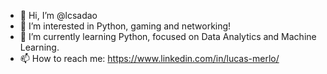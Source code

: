 - 👋 Hi, I’m @lcsadao
- 👀 I’m interested in Python, gaming and networking!
- 🌱 I’m currently learning Python, focused on Data Analytics and Machine Learning.
- 📫 How to reach me:
https://www.linkedin.com/in/lucas-merlo/


<!---
lcsadao/lcsadao is a ✨ special ✨ repository because its `README.md` (this file) appears on your GitHub profile.
You can click the Preview link to take a look at your changes.
--->
